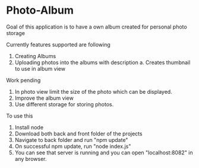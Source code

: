 # Photo-Album
Goal of this application is to have a own album created for personal photo storage

Currently features supported are following
1. Creating Albums
2. Uploading photos into the albums with description
    a. Creates thumbnail to use in album view

Work pending
1. In photo view limit the size of the photo which can be displayed.
2. Improve the album view
3. Use different storage for storing photos.


To use this 
1. Install node
2. Download both back and front folder of the projects
3. Navigate to back folder and run "npm update"
4. On successful npm update, run "node index.js"
5. You can see that server is running and you can open "localhost:8082" in any browser.
